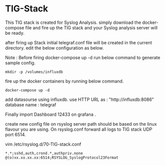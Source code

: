 # TIG-Stack
This TIG stack is created for Syslog Analysis.
simply download the docker-compose file and fire up the TIG stack and your Syslog analysis server will be ready.




after firing up Stack initial telegraf.conf file will be created in the current directory. edit the below configuration as below.

Note : Before firing docker-compose up -d run below command to generate sample config.
```buildoutcfg
mkdir -p /volumes/influxdb
```
fire up the docker containers by running below command.
```
docker-compose up -d
```
add datasourse using influxdb. 
use HTTP URL as : "http://influxdb:8086"
database name   : telegraf


Finally import Dashboard 12433 on grafana .



create new config file on rsyslog server path should be based on the linux flavour you are using.
On rsyslog.conf forward all logs to TIG stack UDP port 6514.

vim /etc/rsyslog.d/70-TIG-stack.conf
```buildoutcfg
*.*;sshd,auth,crond.*,authpriv.none             @(o)xx.xx.xx.xx:6514;RSYSLOG_SyslogProtocol23Format
```
